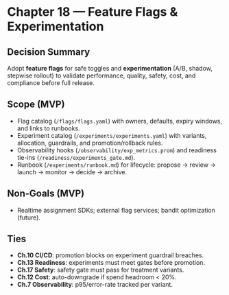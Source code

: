 # Chapter 18 — Feature Flags & Experimentation

## Decision Summary
Adopt **feature flags** for safe toggles and **experimentation** (A/B, shadow, stepwise rollout) to validate performance, quality, safety, cost, and compliance before full release.

## Scope (MVP)
- Flag catalog (`/flags/flags.yaml`) with owners, defaults, expiry windows, and links to runbooks.
- Experiment catalog (`/experiments/experiments.yaml`) with variants, allocation, guardrails, and promotion/rollback rules.
- Observability hooks (`/observability/exp_metrics.prom`) and readiness tie-ins (`/readiness/experiments_gate.md`).
- Runbook (`/experiments/runbook.md`) for lifecycle: propose → review → launch → monitor → decide → archive.

## Non-Goals (MVP)
- Realtime assignment SDKs; external flag services; bandit optimization (future).

## Ties
- **Ch.10 CI/CD**: promotion blocks on experiment guardrail breaches.
- **Ch.13 Readiness**: experiments must meet gates before promotion.
- **Ch.17 Safety**: safety gate must pass for treatment variants.
- **Ch.12 Cost**: auto-downgrade if spend headroom < 20%.
- **Ch.7 Observability**: p95/error-rate tracked per variant.
